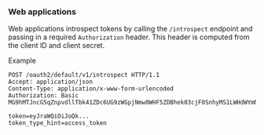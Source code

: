 ### Web applications

Web applications introspect tokens by calling the `/introspect` endpoint and passing
in a required `Authorization` header. This header is computed from the client ID and
client secret.

Example

```http
POST /oauth2/default/v1/introspect HTTP/1.1
Accept: application/json
Content-Type: application/x-www-form-urlencoded
Authorization: Basic MG9hMTJncG5qZnpvdllTbk41ZDc6UG9zWGpjNmw0WHF5ZDBhek03cjF0SnhyMS1LWHdWYmNFaDk0Q0FDNA==

token=eyJraWQiOiJoQk...
token_type_hint=access_token
```
